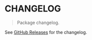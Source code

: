 # CHANGELOG

> Package changelog.

See [GitHub Releases](https://github.com/stdlib-js/blas-base-sscal/releases) for the changelog.